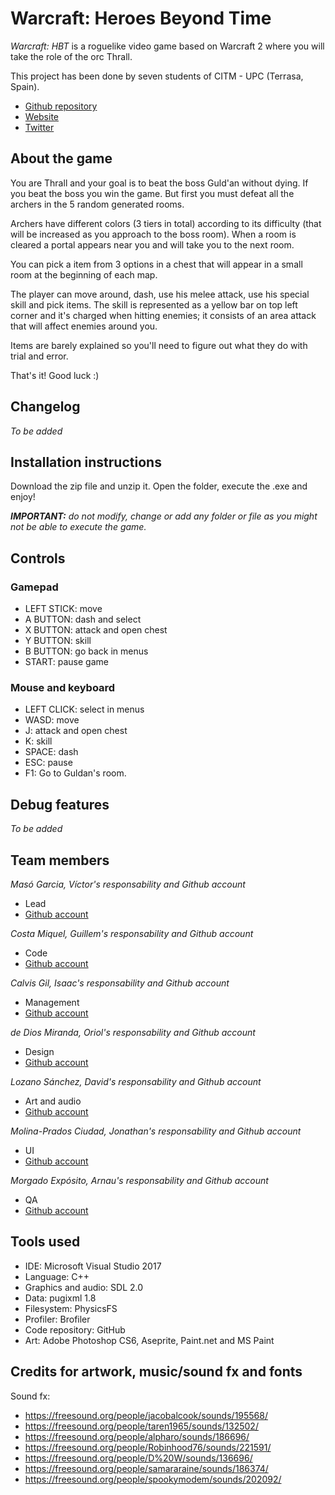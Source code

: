 ﻿# Warcraft: Heroes Beyond Time

_Warcraft: HBT_ is a roguelike video game based on Warcraft 2 where you will take the role of the orc Thrall.

This project has been done by seven students of CITM - UPC (Terrasa, Spain).  

* [Github repository](https://github.com/SoftCactusTeam/Warcraft_Adventures)  
* [Website](https://softcactusteam.github.io/Warcraft-Heroes-Beyond-Time/)  
* [Twitter](https://twitter.com/SoftCactus_Team)

## About the game  

You are Thrall and your goal is to beat the boss Guld'an without dying. If you beat the boss you win the game. But first you must defeat all the archers in the 5 random generated rooms.

Archers have different colors (3 tiers in total) according to its difficulty (that will be increased as you approach to the boss room). When a room is cleared a portal appears near you and will take you to the next room. 

You can pick a item from 3 options in a chest that will appear in a small room at the beginning of each map. 

The player can move around, dash, use his melee attack, use his special skill and pick items. The skill is represented as a yellow bar on top left corner and it's charged when hitting enemies; it consists of an area attack that will affect enemies around you.

Items are barely explained so you'll need to figure out what they do with trial and error.

That's it! Good luck :)

## Changelog

_To be added_

## Installation instructions  

Download the zip file and unzip it. Open the folder, execute the .exe and enjoy!  

_**IMPORTANT:** do not modify, change or add any folder or file as you might not be able to execute the game._  

## Controls  

### Gamepad
- LEFT STICK: move
- A BUTTON: dash and select
- X BUTTON: attack and open chest
- Y BUTTON: skill
- B BUTTON: go back in menus
- START: pause game

### Mouse and keyboard
- LEFT CLICK: select in menus
- WASD: move
- J: attack and open chest
- K: skill
- SPACE: dash
- ESC: pause
- F1: Go to Guldan's room.

## Debug features

_To be added_

## Team members  

_Masó Garcia, Víctor's responsability and Github account_  

* Lead  
* [Github account](https://github.com/nintervik)  

_Costa Miquel, Guillem's responsability and Github account_  

* Code  
* [Github account](https://github.com/DatBeQuiet)  

_Calvis Gil, Isaac's responsability and Github account_  

* Management  
* [Github account](https://github.com/isaaccalvis)  

_de Dios Miranda, Oriol's responsability and Github account_  
 
* Design  
* [Github account](https://github.com/orioldedios)  

_Lozano Sánchez, David's responsability and Github account_  

* Art and audio  
* [Github account](https://github.com/DavidTheMaaster)  

_Molina-Prados Ciudad, Jonathan's responsability and Github account_  

* UI  
* [Github account](https://github.com/Jony635)  

_Morgado Expósito, Arnau's responsability and Github account_  

* QA  
* [Github account](https://github.com/morgadoCV)  


## Tools used  

* IDE: Microsoft Visual Studio 2017  
* Language: C++  
* Graphics and audio: SDL 2.0  
* Data: pugixml 1.8  
* Filesystem: PhysicsFS
* Profiler: Brofiler  
* Code repository: GitHub  
* Art: Adobe Photoshop CS6, Aseprite, Paint.net and MS Paint 

## Credits for artwork, music/sound fx and fonts

Sound fx:
- https://freesound.org/people/jacobalcook/sounds/195568/
- https://freesound.org/people/taren1965/sounds/132502/
- https://freesound.org/people/alpharo/sounds/186696/
- https://freesound.org/people/Robinhood76/sounds/221591/
- https://freesound.org/people/D%20W/sounds/136696/
- https://freesound.org/people/samararaine/sounds/186374/
- https://freesound.org/people/spookymodem/sounds/202092/
